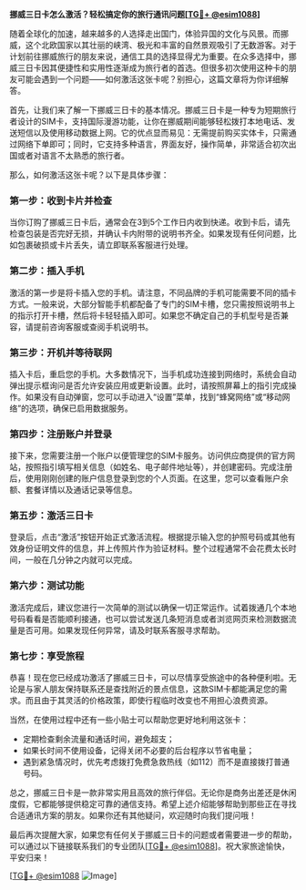 **挪威三日卡怎么激活？轻松搞定你的旅行通讯问题[[TG💪+ @esim1088](https://t.me/s/esim1088)]**

随着全球化的加速，越来越多的人选择走出国门，体验异国的文化与风景。而挪威，这个北欧国家以其壮丽的峡湾、极光和丰富的自然景观吸引了无数游客。对于计划前往挪威旅行的朋友来说，通信工具的选择显得尤为重要。在众多选择中，挪威三日卡因其便捷性和实用性逐渐成为旅行者的首选。但很多初次使用这种卡的朋友可能会遇到一个问题——如何激活这张卡呢？别担心，这篇文章将为你详细解答。

首先，让我们来了解一下挪威三日卡的基本情况。挪威三日卡是一种专为短期旅行者设计的SIM卡，支持国际漫游功能，让你在挪威期间能够轻松拨打本地电话、发送短信以及使用移动数据上网。它的优点显而易见：无需提前购买实体卡，只需通过网络下单即可；同时，它支持多种语言，界面友好，操作简单，非常适合初次出国或者对语言不太熟悉的旅行者。

那么，如何激活这张卡呢？以下是具体步骤：

### **第一步：收到卡片并检查**
当你订购了挪威三日卡后，通常会在3到5个工作日内收到快递。收到卡后，请先检查包装是否完好无损，并确认卡内附带的说明书齐全。如果发现有任何问题，比如包裹破损或卡片丢失，请立即联系客服进行处理。

### **第二步：插入手机**
激活的第一步是将卡插入您的手机。请注意，不同品牌的手机可能需要不同的插卡方式。一般来说，大部分智能手机都配备了专门的SIM卡槽，您只需按照说明书上的指示打开卡槽，然后将卡轻轻插入即可。如果您不确定自己的手机型号是否兼容，请提前咨询客服或查阅手机说明书。

### **第三步：开机并等待联网**
插入卡后，重启您的手机。大多数情况下，当手机成功连接到网络时，系统会自动弹出提示框询问是否允许安装应用或更新设置。此时，请按照屏幕上的指引完成操作。如果没有自动弹窗，您可以手动进入“设置”菜单，找到“蜂窝网络”或“移动网络”的选项，确保已启用数据服务。

### **第四步：注册账户并登录**
接下来，您需要注册一个账户以便管理您的SIM卡服务。访问供应商提供的官方网站，按照指引填写相关信息（如姓名、电子邮件地址等），并创建密码。完成注册后，使用刚刚创建的账户信息登录到您的个人页面。在这里，您可以查看账户余额、套餐详情以及通话记录等信息。

### **第五步：激活三日卡**
登录后，点击“激活”按钮开始正式激活流程。根据提示输入您的护照号码或其他有效身份证明文件的信息，并上传照片作为验证材料。整个过程通常不会花费太长时间，一般在几分钟之内就可以完成。

### **第六步：测试功能**
激活完成后，建议您进行一次简单的测试以确保一切正常运作。试着拨通几个本地号码看看是否能顺利接通，也可以尝试发送几条短消息或者浏览网页来检测数据流量是否可用。如果发现任何异常，请及时联系客服寻求帮助。

### **第七步：享受旅程**
恭喜！现在您已经成功激活了挪威三日卡，可以尽情享受旅途中的各种便利啦。无论是与家人朋友保持联系还是查找附近的景点信息，这款SIM卡都能满足您的需求。而且由于其灵活的价格政策，即使行程临时改变也不用担心浪费资源。

当然，在使用过程中还有一些小贴士可以帮助您更好地利用这张卡：
- 定期检查剩余流量和通话时间，避免超支；
- 如果长时间不使用设备，记得关闭不必要的后台程序以节省电量；
- 遇到紧急情况时，优先考虑拨打免费急救热线（如112）而不是直接拨打普通号码。

总之，挪威三日卡是一款非常实用且高效的旅行伴侣。无论你是商务出差还是休闲度假，它都能够提供稳定可靠的通信支持。希望上述介绍能够帮助到那些正在寻找合适通讯方案的朋友。如果你还有其他疑问，欢迎随时向我们提问哦！

最后再次提醒大家，如果您有任何关于挪威三日卡的问题或者需要进一步的帮助，可以通过以下链接联系我们的专业团队[[TG💪+ @esim1088](https://t.me/s/esim1088)]。祝大家旅途愉快，平安归来！

[[TG💪+ @esim1088](https://t.me/s/esim1088) ![Image](https://i.postimg.cc/4NQfJmqS/Snipaste-2025-05-13-00-14-12.png)]